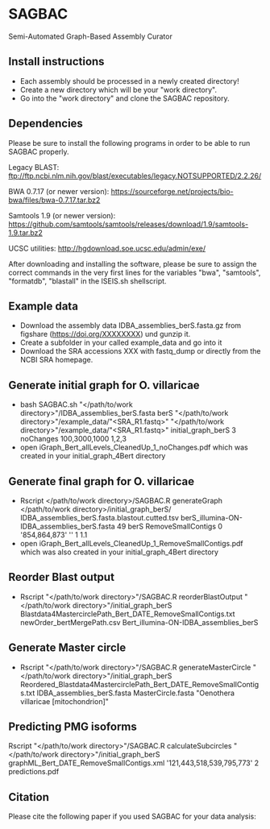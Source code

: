 # SAGBAC
Semi-Automated Graph-Based Assembly Curator

## Install instructions
* Each assembly should be processed in a newly created directory!
* Create a new directory which will be your "work directory".
* Go into the "work directory" and clone the SAGBAC repository.

## Dependencies
Please be sure to install the following programs in order to be able to run SAGBAC properly.

Legacy BLAST: ftp://ftp.ncbi.nlm.nih.gov/blast/executables/legacy.NOTSUPPORTED/2.2.26/

BWA 0.7.17 (or newer version): https://sourceforge.net/projects/bio-bwa/files/bwa-0.7.17.tar.bz2

Samtools 1.9 (or newer version): https://github.com/samtools/samtools/releases/download/1.9/samtools-1.9.tar.bz2

UCSC utilities: http://hgdownload.soe.ucsc.edu/admin/exe/

After downloading and installing the software, please be sure to assign the correct commands in the very first lines for the variables "bwa", "samtools", "formatdb", "blastall" in the ISEIS.sh shellscript.

## Example data
* Download the assembly data IDBA_assemblies_berS.fasta.gz from figshare (https://doi.org/XXXXXXXX) und gunzip it.
* Create a subfolder in your <source and data directory> called example_data and go into it
* Download the SRA accessions XXX with fastq_dump or directly from the NCBI SRA homepage.

## Generate initial graph for O. villaricae
* bash SAGBAC.sh "</path/to/work directory>"/IDBA_assemblies_berS.fasta berS "</path/to/work directory>"/example_data/"<SRA_R1.fastq>" "</path/to/work directory>"/example_data/"<SRA_R1.fastq>" initial_graph_berS 3 noChanges 100,3000,1000 1,2,3
* open iGraph_Bert_allLevels_CleanedUp_1_noChanges.pdf which was created in your initial_graph_4Bert directory

## Generate final graph for O. villaricae
* Rscript </path/to/work directory>/SAGBAC.R generateGraph </path/to/work directory>/initial_graph_berS/ IDBA_assemblies_berS.fasta.blastout.cutted.tsv berS_illumina-ON-IDBA_assemblies_berS.fasta 49 berS RemoveSmallContigs 0 '854,864,873' '' 1 1.1
* open iGraph_Bert_allLevels_CleanedUp_1_RemoveSmallContigs.pdf which was also created in your initial_graph_4Bert directory

## Reorder Blast output
* Rscript "</path/to/work directory>"/SAGBAC.R reorderBlastOutput "</path/to/work directory>"/initial_graph_berS Blastdata4MastercirclePath_Bert_DATE_RemoveSmallContigs.txt newOrder_bertMergePath.csv Bert_illumina-ON-IDBA_assemblies_berS

## Generate Master circle
* Rscript "</path/to/work directory>"/SAGBAC.R generateMasterCircle "</path/to/work directory>"/initial_graph_berS Reordered_Blastdata4MastercirclePath_Bert_DATE_RemoveSmallContigs.txt IDBA_assemblies_berS.fasta MasterCircle.fasta "Oenothera villaricae [mitochondrion]"

## Predicting PMG isoforms
Rscript "</path/to/work directory>"/SAGBAC.R calculateSubcircles "</path/to/work directory>"/initial_graph_berS graphML_Bert_DATE_RemoveSmallContigs.xml '121,443,518,539,795,773' 2 predictions.pdf

## Citation
Please cite the following paper if you used SAGBAC for your data analysis:
  
